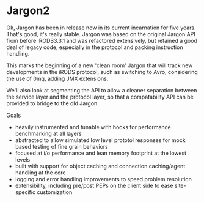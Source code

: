 # Jargon2

Ok, Jargon has been in release now in its current incarnation for five years.  That's good, it's really stable.  Jargon was based on the original Jargon API from before iRODS3.3.1 and was refactored extensively, but retained a good deal of legacy code, especially in the protocol and packing instruction handling.

This marks the beginning of a new 'clean room' Jargon that will track new developments in the iRODS protocol, such as switching to Avro, considering the use of 0mq, adding JMX extensions.

We'll also look at segmenting the API to allow a cleaner separation between the service layer and the protocol layer, so that a compatability API can be provided to bridge to the old Jargon.  

Goals

* heavily instrumented and tunable with hooks for performance benchmarking at all layers
* abstracted to allow simulated low level prototol responses for mock based testing of fine grain behaviors
* focused at i/o performance and lean memory footprint at the lowest levels
* built with support for object caching and connection caching/agent handling at the core
* logging and error handling improvements to speed problem resolution
* extensibility, including pre/post PEPs on the client side to ease site-specific customization
